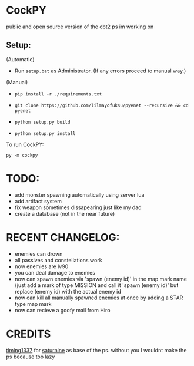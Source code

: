 # CockPY
public and open source version of the cbt2 ps im working on


## Setup:
(Automatic)
- Run `setup.bat` as Administrator. (If any errors proceed to manual way.)


(Manual)
- `pip install -r ./requirements.txt`

- `git clone https://github.com/lilmayofuksu/pyenet --recursive && cd pyenet`

- `python setup.py build`

- `python setup.py install`

To run CockPY:

`py -m cockpy`
# TODO:
- add monster spawning automatically using server lua
- add artifact system
- fix weapon sometimes dissapearing just like my dad
- create a database (not in the near future)

# RECENT CHANGELOG:
- enemies can drown
- all passives and constellations work
- now enemies are lv90
- you can deal damage to enemies
- now can spawn enemies via 'spawn (enemy id)' in the map mark name (just add a mark of type MISSION and call it 'spawn (enemy id)' but replace (enemy id) with the actual enemy id
- now can kill all manually spawned enemies at once by adding a STAR type map mark
- now can recieve a goofy mail from Hiro


# CREDITS
[timing1337](https://github.com/timing1337) for [saturnine](https://github.com/timing1337/saturnine) as base of the ps. without you I wouldnt make the ps because too lazy
